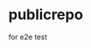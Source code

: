 # publicrepo
for e2e test









































































































































































































































































































































































































































































































































































































































































































































































































































































































































































































































































































































































































































































































































































































































































































































































































































































































































































































































































































































































































































































































































































































































































































































































































































































































































































































































































































































































































































































































































































































































































































































































































































































































